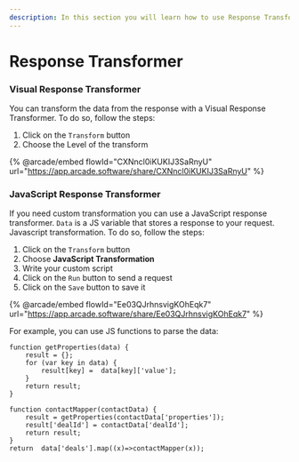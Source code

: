 ```yaml
---
description: In this section you will learn how to use Response Transformer
---
```


# Response Transformer

### Visual Response Transformer

You can transform the data from the response with a Visual Response Transformer. To do so, follow the steps:

1. Click on the `Transform` button
2. Choose the Level of the transform

{% @arcade/embed flowId="CXNncl0iKUKIJ3SaRnyU" url="https://app.arcade.software/share/CXNncl0iKUKIJ3SaRnyU" %}

### JavaScript Response Transformer

If you need custom transformation you can use a JavaScript response transformer. `Data` is a JS variable that stores a response to your request. Javascript transformation. To do so, follow the steps:

1. Click on the `Transform` button
2. Choose **JavaScript Transformation**
3. Write your custom script
4. Click on the `Run` button to send a request
5. Click on the `Save` button to save it

{% @arcade/embed flowId="Ee03QJrhnsvigKOhEqk7" url="https://app.arcade.software/share/Ee03QJrhnsvigKOhEqk7" %}

For example, you can use JS functions to parse the data:

```
function getProperties(data) {
    result = {};
    for (var key in data) {
        result[key] =  data[key]['value'];
    }
    return result;
}

function contactMapper(contactData) {
    result = getProperties(contactData['properties']);
    result['dealId'] = contactData['dealId'];
    return result;
}
return  data['deals'].map((x)=>contactMapper(x));
```

